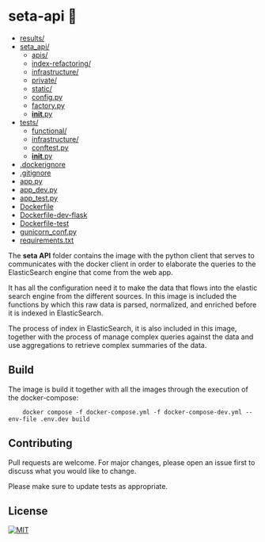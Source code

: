 # seta-api 📃

* [results/](../seta-api/results)
* [seta_api/](../seta-api/seta_api)
  * [apis/](../seta-api/seta_api/apis)
  * [index-refactoring/](../seta-api/seta_api/index-refactoring)
  * [infrastructure/](../seta-api/seta_api/infrastructure)
  * [private/](../seta-api/seta_api/private)
  * [static/](../seta-api/seta_api/static)
  * [config.py](../seta-api/seta_api/config.py)
  * [factory.py](../seta-api/seta_api/factory.py)
  * [__init__.py](../seta-api/seta_api/__init__.py)
* [tests/](../seta-api/tests)
  * [functional/](../seta-api/tests/functional)
  * [infrastructure/](../seta-api/tests/infrastructure)
  * [conftest.py](../seta-api/tests/conftest.py)
  * [__init__.py](../seta-api/tests/__init__.py)
* [.dockerignore](../seta-api/.dockerignore)
* [.gitignore](../seta-api/.gitignore)
* [app.py](../seta-api/app.py)
* [app_dev.py](../seta-api/app_dev.py)
* [app_test.py](../seta-api/app_test.py)
* [Dockerfile](../seta-api/Dockerfile)
* [Dockerfile-dev-flask](../seta-api/Dockerfile-dev-flask)
* [Dockerfile-test](../seta-api/Dockerfile-test)
* [gunicorn_conf.py](../seta-api/gunicorn_conf.py)
* [requirements.txt](../seta-api/requirements.txt)



The **seta API**  folder contains the image with the python client that serves to communicates with the docker client in order to elaborate the queries to the ElasticSearch engine that come from the web app. 

It has all the configuration need it to make the data that flows into the elastic search engine from the different sources. In this image is included the functions by which this raw data is parsed, normalized, and enriched before it is indexed in ElasticSearch. 

The process of index in ElasticSearch, it is also included in this image, together with the process of manage complex queries against the data and use aggregations to retrieve complex summaries of the data. 



## Build

The image is build it together with all the images through the execution of the docker-compose:

```
    docker compose -f docker-compose.yml -f docker-compose-dev.yml --env-file .env.dev build
```


## Contributing

Pull requests are welcome. For major changes, please open an issue first to discuss what you would like to change.

Please make sure to update tests as appropriate.

## License

[![MIT][mit-badge]][mit-url]

[mit-badge]: https://img.shields.io/badge/license-mit-blue
[mit-url]: https://choosealicense.com/licenses/mit/